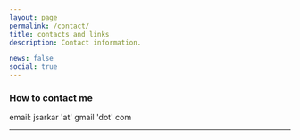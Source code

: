 ```yaml
---
layout: page
permalink: /contact/
title: contacts and links
description: Contact information.

news: false
social: true
---
```


### How to contact me

email: jsarkar 'at' gmail 'dot' com

------

